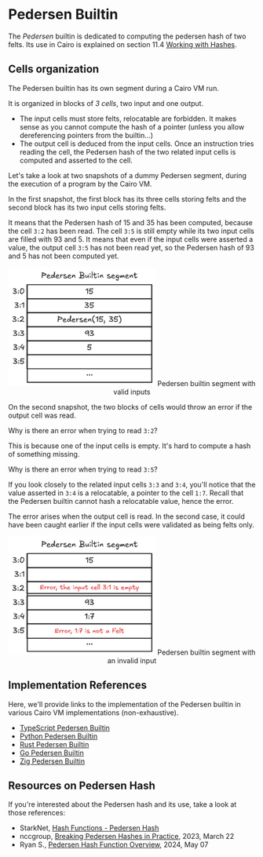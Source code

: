 # Pedersen Builtin

The _Pedersen_ builtin is dedicated to computing the pedersen hash
of two felts. Its use in Cairo is explained on section 11.4 [Working with Hashes](ch11-04-hash.md).

## Cells organization

The Pedersen builtin has its own segment during a Cairo VM run.

It is organized in blocks of _3 cells_, two input and one output.

- The input cells must store felts, relocatable are forbidden.
  It makes sense as you cannot compute the hash of a pointer
  (unless you allow dereferencing pointers from the builtin...)
- The output cell is deduced from the input cells.
  Once an instruction tries reading the cell, the Pedersen hash
  of the two related input cells is computed and asserted to
  the cell.

Let's take a look at two snapshots of a dummy Pedersen segment,
during the execution of a program by the Cairo VM.

In the first snapshot, the first block has its three cells
storing felts and the second block has its two input cells
storing felts.

It means that the Pedersen hash of 15 and 35 has been computed,
because the cell `3:2` has been read.
The cell `3:5` is still empty while its two input cells are filled
with 93 and 5. It means that even if the input cells were asserted
a value, the output cell `3:5` has not been read yet, so
the Pedersen hash of 93 and 5 has not been computed yet.

<div align="center">
    <img src="pedersen-builtin-valid.png" alt="valid pedersen builtin segment" width="300px"/>
    <span class="caption">Pedersen builtin segment with valid inputs</span>
</div>

On the second snapshot, the two blocks of cells would throw
an error if the output cell was read.

Why is there an error when trying to read `3:2`?

This is because one of the input cells is empty.
It's hard to compute a hash of something missing.

Why is there an error when trying to read `3:5`?

If you look closely to the related input cells `3:3` and `3:4`,
you'll notice that the value asserted in `3:4` is a relocatable,
a pointer to the cell `1:7`. Recall that the Pedersen builtin
cannot hash a relocatable value, hence the error.

The error arises when the output cell is read. In the second case,
it could have been caught earlier if the input cells were validated
as being felts only.

<div align="center">
    <img src="pedersen-builtin-error.png" alt="invalid pedersen builtin segment" width="300px"/>
    <span class="caption">Pedersen builtin segment with an invalid input</span>
</div>

## Implementation References

Here, we'll provide links to the implementation
of the Pedersen builtin in various Cairo VM implementations (non-exhaustive).

- [TypeScript Pedersen Builtin](https://github.com/kkrt-labs/cairo-vm-ts/blob/58fd07d81cff4a4bb45c30ab99976ba66f0576ad/src/builtins/pedersen.ts#L4)
- [Python Pedersen Builtin](https://github.com/starkware-libs/cairo-lang/blob/0e4dab8a6065d80d1c726394f5d9d23cb451706a/src/starkware/cairo/lang/builtins/hash/hash_builtin_runner.py)
- [Rust Pedersen Builtin](https://github.com/lambdaclass/cairo-vm/blob/41476335884bf600b62995f0c005be7d384eaec5/vm/src/vm/runners/builtin_runner/hash.rs)
- [Go Pedersen Builtin](https://github.com/NethermindEth/cairo-vm-go/blob/dc02d614497f5e59818313e02d2d2f321941cbfa/pkg/vm/builtins/pedersen.go)
- [Zig Pedersen Builtin](https://github.com/keep-starknet-strange/ziggy-starkdust/blob/55d83e61968336f6be93486d7acf8530ba868d7e/src/vm/builtins/builtin_runner/hash.zig)

## Resources on Pedersen Hash

If you're interested about the Pedersen hash and its use,
take a look at those references:

- StarkNet, [Hash Functions - Pedersen Hash](https://docs.starknet.io/architecture-and-concepts/cryptography/hash-functions/#pedersen-hash)
- nccgroup, [Breaking Pedersen Hashes in Practice](https://research.nccgroup.com/2023/03/22/breaking-pedersen-hashes-in-practice/), 2023, March 22
- Ryan S., [Pedersen Hash Function Overview](https://rya-sge.github.io/access-denied/2024/05/07/pedersen-hash-function/), 2024, May 07
